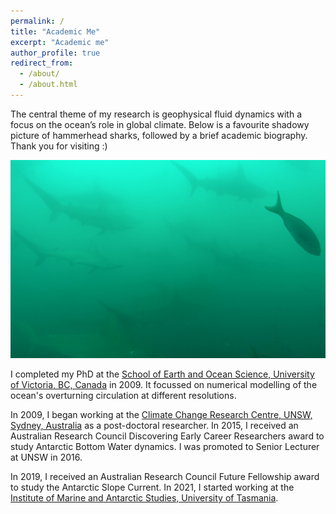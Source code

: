 ```yaml
---
permalink: /
title: "Academic Me"
excerpt: "Academic me"
author_profile: true
redirect_from: 
  - /about/
  - /about.html
---
```



The central theme of my research is geophysical fluid dynamics with a focus on the ocean’s role in global climate. Below is a favourite shadowy picture of hammerhead sharks, followed by a brief academic biography. Thank you for visiting :) 

<img src="/files/hammers.png">

I completed my PhD at the [School of Earth and Ocean Science, University of Victoria, BC, Canada](https://www.uvic.ca/science/seos/index.php) in 2009. It focussed on numerical modelling of the ocean's overturning circulation at different resolutions.

In 2009, I began working at the [Climate Change Research Centre, UNSW, Sydney, Australia](https://www.ccrc.unsw.edu.au/) as a post-doctoral researcher. In 2015, I received an Australian Research Council Discovering Early Career Researchers award to study Antarctic Bottom Water dynamics. I was promoted to Senior Lecturer at UNSW in 2016. 

In 2019, I received an Australian Research Council Future Fellowship award to study the Antarctic Slope Current. In 2021, I started working at the [Institute of Marine and Antarctic Studies, University of Tasmania](https://www.imas.utas.edu.au/). 


